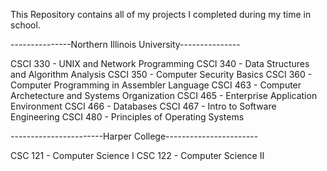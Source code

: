 This Repository contains all of my projects I completed during my time in school.

---------------Northern Illinois University---------------

CSCI 330 - UNIX and Network Programming
CSCI 340 - Data Structures and Algorithm Analysis
CSCI 350 - Computer Security Basics
CSCI 360 - Computer Programming in Assembler Language
CSCI 463 - Computer Archetecture and Systems Organization
CSCI 465 - Enterprise Application Environment
CSCI 466 - Databases
CSCI 467 - Intro to Software Engineering
CSCI 480 - Principles of Operating Systems

-----------------------Harper College-----------------------

CSC 121 - Computer Science I
CSC 122 - Computer Science II
